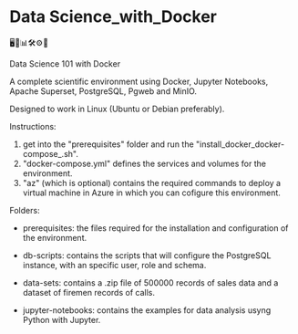 # Data Science_with_Docker

🖥🐋📊🛠⚙🚀

Data Science 101 with Docker

A complete scientific environment using Docker, Jupyter Notebooks, Apache Superset, PostgreSQL, Pgweb and MinIO.

Designed to work in Linux (Ubuntu or Debian preferably).

Instructions:

1. get into the "prerequisites" folder and run  the "install_docker_docker-compose_.sh".
2. "docker-compose.yml" defines the services and volumes for the environment.
3. "az" (which is optional) contains the required commands to deploy a virtual machine in Azure in which you can cofigure this      environment.

Folders:

* prerequisites: the files required for the installation and configuration of the environment.

* db-scripts: contains the scripts that will configure the PostgreSQL instance, with an specific user, role and schema.

* data-sets: contains a .zip file of 500000 records of sales data and a dataset of firemen records of calls.

* jupyter-notebooks: contains the examples for data analysis usyng Python with Jupyter.

